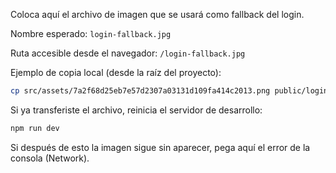 Coloca aquí el archivo de imagen que se usará como fallback del login.

Nombre esperado: `login-fallback.jpg`

Ruta accesible desde el navegador: `/login-fallback.jpg`

Ejemplo de copia local (desde la raíz del proyecto):

```bash
cp src/assets/7a2f68d25eb7e57d2307a03131d109fa414c2013.png public/login-fallback.jpg
```

Si ya transferiste el archivo, reinicia el servidor de desarrollo:

```bash
npm run dev
```

Si después de esto la imagen sigue sin aparecer, pega aquí el error de la consola (Network). 


